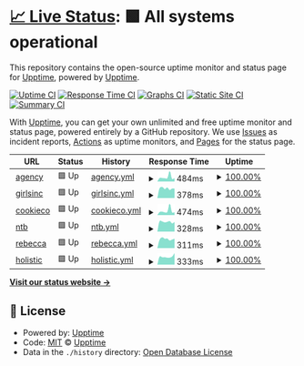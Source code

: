 # [📈 Live Status](https://status.agencykahuna.com): <!--live status--> **🟩 All systems operational**

This repository contains the open-source uptime monitor and status page for [Upptime](https://upptime.js.org), powered by [Upptime](https://github.com/upptime/upptime).

[![Uptime CI](https://github.com/Webdz-Co/upptime/workflows/Uptime%20CI/badge.svg)](https://github.com/Webdz-Co/upptime/actions?query=workflow%3A%22Uptime+CI%22)
[![Response Time CI](https://github.com/Webdz-Co/upptime/workflows/Response%20Time%20CI/badge.svg)](https://github.com/Webdz-Co/upptime/actions?query=workflow%3A%22Response+Time+CI%22)
[![Graphs CI](https://github.com/Webdz-Co/upptime/workflows/Graphs%20CI/badge.svg)](https://github.com/Webdz-Co/upptime/actions?query=workflow%3A%22Graphs+CI%22)
[![Static Site CI](https://github.com/Webdz-Co/upptime/workflows/Static%20Site%20CI/badge.svg)](https://github.com/Webdz-Co/upptime/actions?query=workflow%3A%22Static+Site+CI%22)
[![Summary CI](https://github.com/Webdz-Co/upptime/workflows/Summary%20CI/badge.svg)](https://github.com/Webdz-Co/upptime/actions?query=workflow%3A%22Summary+CI%22)

With [Upptime](https://upptime.js.org), you can get your own unlimited and free uptime monitor and status page, powered entirely by a GitHub repository. We use [Issues](https://github.com/upptime/upptime/issues) as incident reports, [Actions](https://github.com/Webdz-Co/upptime/actions) as uptime monitors, and [Pages](https://status.agencykahuna.com) for the status page.

<!--start: status pages-->
<!-- This summary is generated by Upptime (https://github.com/upptime/upptime) -->
<!-- Do not edit this manually, your changes will be overwritten -->
<!-- prettier-ignore -->
| URL | Status | History | Response Time | Uptime |
| --- | ------ | ------- | ------------- | ------ |
| <img alt="" src="https://icons.duckduckgo.com/ip3/agencykahuna.com.ico" height="13"> [agency](https://agencykahuna.com) | 🟩 Up | [agency.yml](https://github.com/Webdz-Co/upptime/commits/HEAD/history/agency.yml) | <details><summary><img alt="Response time graph" src="./graphs/agency/response-time-week.png" height="20"> 484ms</summary><br><a href="https://status.agencykahuna.com/history/agency"><img alt="Response time 635" src="https://img.shields.io/endpoint?url=https%3A%2F%2Fraw.githubusercontent.com%2FWebdz-Co%2Fupptime%2FHEAD%2Fapi%2Fagency%2Fresponse-time.json"></a><br><a href="https://status.agencykahuna.com/history/agency"><img alt="24-hour response time 298" src="https://img.shields.io/endpoint?url=https%3A%2F%2Fraw.githubusercontent.com%2FWebdz-Co%2Fupptime%2FHEAD%2Fapi%2Fagency%2Fresponse-time-day.json"></a><br><a href="https://status.agencykahuna.com/history/agency"><img alt="7-day response time 484" src="https://img.shields.io/endpoint?url=https%3A%2F%2Fraw.githubusercontent.com%2FWebdz-Co%2Fupptime%2FHEAD%2Fapi%2Fagency%2Fresponse-time-week.json"></a><br><a href="https://status.agencykahuna.com/history/agency"><img alt="30-day response time 1077" src="https://img.shields.io/endpoint?url=https%3A%2F%2Fraw.githubusercontent.com%2FWebdz-Co%2Fupptime%2FHEAD%2Fapi%2Fagency%2Fresponse-time-month.json"></a><br><a href="https://status.agencykahuna.com/history/agency"><img alt="1-year response time 648" src="https://img.shields.io/endpoint?url=https%3A%2F%2Fraw.githubusercontent.com%2FWebdz-Co%2Fupptime%2FHEAD%2Fapi%2Fagency%2Fresponse-time-year.json"></a></details> | <details><summary><a href="https://status.agencykahuna.com/history/agency">100.00%</a></summary><a href="https://status.agencykahuna.com/history/agency"><img alt="All-time uptime 99.97%" src="https://img.shields.io/endpoint?url=https%3A%2F%2Fraw.githubusercontent.com%2FWebdz-Co%2Fupptime%2FHEAD%2Fapi%2Fagency%2Fuptime.json"></a><br><a href="https://status.agencykahuna.com/history/agency"><img alt="24-hour uptime 100.00%" src="https://img.shields.io/endpoint?url=https%3A%2F%2Fraw.githubusercontent.com%2FWebdz-Co%2Fupptime%2FHEAD%2Fapi%2Fagency%2Fuptime-day.json"></a><br><a href="https://status.agencykahuna.com/history/agency"><img alt="7-day uptime 100.00%" src="https://img.shields.io/endpoint?url=https%3A%2F%2Fraw.githubusercontent.com%2FWebdz-Co%2Fupptime%2FHEAD%2Fapi%2Fagency%2Fuptime-week.json"></a><br><a href="https://status.agencykahuna.com/history/agency"><img alt="30-day uptime 99.96%" src="https://img.shields.io/endpoint?url=https%3A%2F%2Fraw.githubusercontent.com%2FWebdz-Co%2Fupptime%2FHEAD%2Fapi%2Fagency%2Fuptime-month.json"></a><br><a href="https://status.agencykahuna.com/history/agency"><img alt="1-year uptime 99.97%" src="https://img.shields.io/endpoint?url=https%3A%2F%2Fraw.githubusercontent.com%2FWebdz-Co%2Fupptime%2FHEAD%2Fapi%2Fagency%2Fuptime-year.json"></a></details>
| <img alt="" src="https://icons.duckduckgo.com/ip3/girlsinc-houston.org.ico" height="13"> [girlsinc](https://girlsinc-houston.org) | 🟩 Up | [girlsinc.yml](https://github.com/Webdz-Co/upptime/commits/HEAD/history/girlsinc.yml) | <details><summary><img alt="Response time graph" src="./graphs/girlsinc/response-time-week.png" height="20"> 378ms</summary><br><a href="https://status.agencykahuna.com/history/girlsinc"><img alt="Response time 354" src="https://img.shields.io/endpoint?url=https%3A%2F%2Fraw.githubusercontent.com%2FWebdz-Co%2Fupptime%2FHEAD%2Fapi%2Fgirlsinc%2Fresponse-time.json"></a><br><a href="https://status.agencykahuna.com/history/girlsinc"><img alt="24-hour response time 409" src="https://img.shields.io/endpoint?url=https%3A%2F%2Fraw.githubusercontent.com%2FWebdz-Co%2Fupptime%2FHEAD%2Fapi%2Fgirlsinc%2Fresponse-time-day.json"></a><br><a href="https://status.agencykahuna.com/history/girlsinc"><img alt="7-day response time 378" src="https://img.shields.io/endpoint?url=https%3A%2F%2Fraw.githubusercontent.com%2FWebdz-Co%2Fupptime%2FHEAD%2Fapi%2Fgirlsinc%2Fresponse-time-week.json"></a><br><a href="https://status.agencykahuna.com/history/girlsinc"><img alt="30-day response time 433" src="https://img.shields.io/endpoint?url=https%3A%2F%2Fraw.githubusercontent.com%2FWebdz-Co%2Fupptime%2FHEAD%2Fapi%2Fgirlsinc%2Fresponse-time-month.json"></a><br><a href="https://status.agencykahuna.com/history/girlsinc"><img alt="1-year response time 360" src="https://img.shields.io/endpoint?url=https%3A%2F%2Fraw.githubusercontent.com%2FWebdz-Co%2Fupptime%2FHEAD%2Fapi%2Fgirlsinc%2Fresponse-time-year.json"></a></details> | <details><summary><a href="https://status.agencykahuna.com/history/girlsinc">100.00%</a></summary><a href="https://status.agencykahuna.com/history/girlsinc"><img alt="All-time uptime 99.97%" src="https://img.shields.io/endpoint?url=https%3A%2F%2Fraw.githubusercontent.com%2FWebdz-Co%2Fupptime%2FHEAD%2Fapi%2Fgirlsinc%2Fuptime.json"></a><br><a href="https://status.agencykahuna.com/history/girlsinc"><img alt="24-hour uptime 100.00%" src="https://img.shields.io/endpoint?url=https%3A%2F%2Fraw.githubusercontent.com%2FWebdz-Co%2Fupptime%2FHEAD%2Fapi%2Fgirlsinc%2Fuptime-day.json"></a><br><a href="https://status.agencykahuna.com/history/girlsinc"><img alt="7-day uptime 100.00%" src="https://img.shields.io/endpoint?url=https%3A%2F%2Fraw.githubusercontent.com%2FWebdz-Co%2Fupptime%2FHEAD%2Fapi%2Fgirlsinc%2Fuptime-week.json"></a><br><a href="https://status.agencykahuna.com/history/girlsinc"><img alt="30-day uptime 99.96%" src="https://img.shields.io/endpoint?url=https%3A%2F%2Fraw.githubusercontent.com%2FWebdz-Co%2Fupptime%2FHEAD%2Fapi%2Fgirlsinc%2Fuptime-month.json"></a><br><a href="https://status.agencykahuna.com/history/girlsinc"><img alt="1-year uptime 99.97%" src="https://img.shields.io/endpoint?url=https%3A%2F%2Fraw.githubusercontent.com%2FWebdz-Co%2Fupptime%2FHEAD%2Fapi%2Fgirlsinc%2Fuptime-year.json"></a></details>
| <img alt="" src="https://icons.duckduckgo.com/ip3/gettysburgcookieco.com.ico" height="13"> [cookieco](https://gettysburgcookieco.com) | 🟩 Up | [cookieco.yml](https://github.com/Webdz-Co/upptime/commits/HEAD/history/cookieco.yml) | <details><summary><img alt="Response time graph" src="./graphs/cookieco/response-time-week.png" height="20"> 474ms</summary><br><a href="https://status.agencykahuna.com/history/cookieco"><img alt="Response time 325" src="https://img.shields.io/endpoint?url=https%3A%2F%2Fraw.githubusercontent.com%2FWebdz-Co%2Fupptime%2FHEAD%2Fapi%2Fcookieco%2Fresponse-time.json"></a><br><a href="https://status.agencykahuna.com/history/cookieco"><img alt="24-hour response time 270" src="https://img.shields.io/endpoint?url=https%3A%2F%2Fraw.githubusercontent.com%2FWebdz-Co%2Fupptime%2FHEAD%2Fapi%2Fcookieco%2Fresponse-time-day.json"></a><br><a href="https://status.agencykahuna.com/history/cookieco"><img alt="7-day response time 474" src="https://img.shields.io/endpoint?url=https%3A%2F%2Fraw.githubusercontent.com%2FWebdz-Co%2Fupptime%2FHEAD%2Fapi%2Fcookieco%2Fresponse-time-week.json"></a><br><a href="https://status.agencykahuna.com/history/cookieco"><img alt="30-day response time 332" src="https://img.shields.io/endpoint?url=https%3A%2F%2Fraw.githubusercontent.com%2FWebdz-Co%2Fupptime%2FHEAD%2Fapi%2Fcookieco%2Fresponse-time-month.json"></a><br><a href="https://status.agencykahuna.com/history/cookieco"><img alt="1-year response time 331" src="https://img.shields.io/endpoint?url=https%3A%2F%2Fraw.githubusercontent.com%2FWebdz-Co%2Fupptime%2FHEAD%2Fapi%2Fcookieco%2Fresponse-time-year.json"></a></details> | <details><summary><a href="https://status.agencykahuna.com/history/cookieco">100.00%</a></summary><a href="https://status.agencykahuna.com/history/cookieco"><img alt="All-time uptime 99.97%" src="https://img.shields.io/endpoint?url=https%3A%2F%2Fraw.githubusercontent.com%2FWebdz-Co%2Fupptime%2FHEAD%2Fapi%2Fcookieco%2Fuptime.json"></a><br><a href="https://status.agencykahuna.com/history/cookieco"><img alt="24-hour uptime 100.00%" src="https://img.shields.io/endpoint?url=https%3A%2F%2Fraw.githubusercontent.com%2FWebdz-Co%2Fupptime%2FHEAD%2Fapi%2Fcookieco%2Fuptime-day.json"></a><br><a href="https://status.agencykahuna.com/history/cookieco"><img alt="7-day uptime 100.00%" src="https://img.shields.io/endpoint?url=https%3A%2F%2Fraw.githubusercontent.com%2FWebdz-Co%2Fupptime%2FHEAD%2Fapi%2Fcookieco%2Fuptime-week.json"></a><br><a href="https://status.agencykahuna.com/history/cookieco"><img alt="30-day uptime 100.00%" src="https://img.shields.io/endpoint?url=https%3A%2F%2Fraw.githubusercontent.com%2FWebdz-Co%2Fupptime%2FHEAD%2Fapi%2Fcookieco%2Fuptime-month.json"></a><br><a href="https://status.agencykahuna.com/history/cookieco"><img alt="1-year uptime 99.97%" src="https://img.shields.io/endpoint?url=https%3A%2F%2Fraw.githubusercontent.com%2FWebdz-Co%2Fupptime%2FHEAD%2Fapi%2Fcookieco%2Fuptime-year.json"></a></details>
| <img alt="" src="https://icons.duckduckgo.com/ip3/northtexasbankruptcy.com.ico" height="13"> [ntb](https://northtexasbankruptcy.com) | 🟩 Up | [ntb.yml](https://github.com/Webdz-Co/upptime/commits/HEAD/history/ntb.yml) | <details><summary><img alt="Response time graph" src="./graphs/ntb/response-time-week.png" height="20"> 328ms</summary><br><a href="https://status.agencykahuna.com/history/ntb"><img alt="Response time 308" src="https://img.shields.io/endpoint?url=https%3A%2F%2Fraw.githubusercontent.com%2FWebdz-Co%2Fupptime%2FHEAD%2Fapi%2Fntb%2Fresponse-time.json"></a><br><a href="https://status.agencykahuna.com/history/ntb"><img alt="24-hour response time 309" src="https://img.shields.io/endpoint?url=https%3A%2F%2Fraw.githubusercontent.com%2FWebdz-Co%2Fupptime%2FHEAD%2Fapi%2Fntb%2Fresponse-time-day.json"></a><br><a href="https://status.agencykahuna.com/history/ntb"><img alt="7-day response time 328" src="https://img.shields.io/endpoint?url=https%3A%2F%2Fraw.githubusercontent.com%2FWebdz-Co%2Fupptime%2FHEAD%2Fapi%2Fntb%2Fresponse-time-week.json"></a><br><a href="https://status.agencykahuna.com/history/ntb"><img alt="30-day response time 385" src="https://img.shields.io/endpoint?url=https%3A%2F%2Fraw.githubusercontent.com%2FWebdz-Co%2Fupptime%2FHEAD%2Fapi%2Fntb%2Fresponse-time-month.json"></a><br><a href="https://status.agencykahuna.com/history/ntb"><img alt="1-year response time 314" src="https://img.shields.io/endpoint?url=https%3A%2F%2Fraw.githubusercontent.com%2FWebdz-Co%2Fupptime%2FHEAD%2Fapi%2Fntb%2Fresponse-time-year.json"></a></details> | <details><summary><a href="https://status.agencykahuna.com/history/ntb">100.00%</a></summary><a href="https://status.agencykahuna.com/history/ntb"><img alt="All-time uptime 99.97%" src="https://img.shields.io/endpoint?url=https%3A%2F%2Fraw.githubusercontent.com%2FWebdz-Co%2Fupptime%2FHEAD%2Fapi%2Fntb%2Fuptime.json"></a><br><a href="https://status.agencykahuna.com/history/ntb"><img alt="24-hour uptime 100.00%" src="https://img.shields.io/endpoint?url=https%3A%2F%2Fraw.githubusercontent.com%2FWebdz-Co%2Fupptime%2FHEAD%2Fapi%2Fntb%2Fuptime-day.json"></a><br><a href="https://status.agencykahuna.com/history/ntb"><img alt="7-day uptime 100.00%" src="https://img.shields.io/endpoint?url=https%3A%2F%2Fraw.githubusercontent.com%2FWebdz-Co%2Fupptime%2FHEAD%2Fapi%2Fntb%2Fuptime-week.json"></a><br><a href="https://status.agencykahuna.com/history/ntb"><img alt="30-day uptime 100.00%" src="https://img.shields.io/endpoint?url=https%3A%2F%2Fraw.githubusercontent.com%2FWebdz-Co%2Fupptime%2FHEAD%2Fapi%2Fntb%2Fuptime-month.json"></a><br><a href="https://status.agencykahuna.com/history/ntb"><img alt="1-year uptime 99.97%" src="https://img.shields.io/endpoint?url=https%3A%2F%2Fraw.githubusercontent.com%2FWebdz-Co%2Fupptime%2FHEAD%2Fapi%2Fntb%2Fuptime-year.json"></a></details>
| <img alt="" src="https://icons.duckduckgo.com/ip3/rebeccadturner.com.ico" height="13"> [rebecca](https://rebeccadturner.com) | 🟩 Up | [rebecca.yml](https://github.com/Webdz-Co/upptime/commits/HEAD/history/rebecca.yml) | <details><summary><img alt="Response time graph" src="./graphs/rebecca/response-time-week.png" height="20"> 311ms</summary><br><a href="https://status.agencykahuna.com/history/rebecca"><img alt="Response time 342" src="https://img.shields.io/endpoint?url=https%3A%2F%2Fraw.githubusercontent.com%2FWebdz-Co%2Fupptime%2FHEAD%2Fapi%2Frebecca%2Fresponse-time.json"></a><br><a href="https://status.agencykahuna.com/history/rebecca"><img alt="24-hour response time 264" src="https://img.shields.io/endpoint?url=https%3A%2F%2Fraw.githubusercontent.com%2FWebdz-Co%2Fupptime%2FHEAD%2Fapi%2Frebecca%2Fresponse-time-day.json"></a><br><a href="https://status.agencykahuna.com/history/rebecca"><img alt="7-day response time 311" src="https://img.shields.io/endpoint?url=https%3A%2F%2Fraw.githubusercontent.com%2FWebdz-Co%2Fupptime%2FHEAD%2Fapi%2Frebecca%2Fresponse-time-week.json"></a><br><a href="https://status.agencykahuna.com/history/rebecca"><img alt="30-day response time 391" src="https://img.shields.io/endpoint?url=https%3A%2F%2Fraw.githubusercontent.com%2FWebdz-Co%2Fupptime%2FHEAD%2Fapi%2Frebecca%2Fresponse-time-month.json"></a><br><a href="https://status.agencykahuna.com/history/rebecca"><img alt="1-year response time 349" src="https://img.shields.io/endpoint?url=https%3A%2F%2Fraw.githubusercontent.com%2FWebdz-Co%2Fupptime%2FHEAD%2Fapi%2Frebecca%2Fresponse-time-year.json"></a></details> | <details><summary><a href="https://status.agencykahuna.com/history/rebecca">100.00%</a></summary><a href="https://status.agencykahuna.com/history/rebecca"><img alt="All-time uptime 99.97%" src="https://img.shields.io/endpoint?url=https%3A%2F%2Fraw.githubusercontent.com%2FWebdz-Co%2Fupptime%2FHEAD%2Fapi%2Frebecca%2Fuptime.json"></a><br><a href="https://status.agencykahuna.com/history/rebecca"><img alt="24-hour uptime 100.00%" src="https://img.shields.io/endpoint?url=https%3A%2F%2Fraw.githubusercontent.com%2FWebdz-Co%2Fupptime%2FHEAD%2Fapi%2Frebecca%2Fuptime-day.json"></a><br><a href="https://status.agencykahuna.com/history/rebecca"><img alt="7-day uptime 100.00%" src="https://img.shields.io/endpoint?url=https%3A%2F%2Fraw.githubusercontent.com%2FWebdz-Co%2Fupptime%2FHEAD%2Fapi%2Frebecca%2Fuptime-week.json"></a><br><a href="https://status.agencykahuna.com/history/rebecca"><img alt="30-day uptime 100.00%" src="https://img.shields.io/endpoint?url=https%3A%2F%2Fraw.githubusercontent.com%2FWebdz-Co%2Fupptime%2FHEAD%2Fapi%2Frebecca%2Fuptime-month.json"></a><br><a href="https://status.agencykahuna.com/history/rebecca"><img alt="1-year uptime 99.97%" src="https://img.shields.io/endpoint?url=https%3A%2F%2Fraw.githubusercontent.com%2FWebdz-Co%2Fupptime%2FHEAD%2Fapi%2Frebecca%2Fuptime-year.json"></a></details>
| <img alt="" src="https://icons.duckduckgo.com/ip3/holisticquest.one.ico" height="13"> [holistic](https://holisticquest.one) | 🟩 Up | [holistic.yml](https://github.com/Webdz-Co/upptime/commits/HEAD/history/holistic.yml) | <details><summary><img alt="Response time graph" src="./graphs/holistic/response-time-week.png" height="20"> 333ms</summary><br><a href="https://status.agencykahuna.com/history/holistic"><img alt="Response time 462" src="https://img.shields.io/endpoint?url=https%3A%2F%2Fraw.githubusercontent.com%2FWebdz-Co%2Fupptime%2FHEAD%2Fapi%2Fholistic%2Fresponse-time.json"></a><br><a href="https://status.agencykahuna.com/history/holistic"><img alt="24-hour response time 262" src="https://img.shields.io/endpoint?url=https%3A%2F%2Fraw.githubusercontent.com%2FWebdz-Co%2Fupptime%2FHEAD%2Fapi%2Fholistic%2Fresponse-time-day.json"></a><br><a href="https://status.agencykahuna.com/history/holistic"><img alt="7-day response time 333" src="https://img.shields.io/endpoint?url=https%3A%2F%2Fraw.githubusercontent.com%2FWebdz-Co%2Fupptime%2FHEAD%2Fapi%2Fholistic%2Fresponse-time-week.json"></a><br><a href="https://status.agencykahuna.com/history/holistic"><img alt="30-day response time 407" src="https://img.shields.io/endpoint?url=https%3A%2F%2Fraw.githubusercontent.com%2FWebdz-Co%2Fupptime%2FHEAD%2Fapi%2Fholistic%2Fresponse-time-month.json"></a><br><a href="https://status.agencykahuna.com/history/holistic"><img alt="1-year response time 465" src="https://img.shields.io/endpoint?url=https%3A%2F%2Fraw.githubusercontent.com%2FWebdz-Co%2Fupptime%2FHEAD%2Fapi%2Fholistic%2Fresponse-time-year.json"></a></details> | <details><summary><a href="https://status.agencykahuna.com/history/holistic">100.00%</a></summary><a href="https://status.agencykahuna.com/history/holistic"><img alt="All-time uptime 99.97%" src="https://img.shields.io/endpoint?url=https%3A%2F%2Fraw.githubusercontent.com%2FWebdz-Co%2Fupptime%2FHEAD%2Fapi%2Fholistic%2Fuptime.json"></a><br><a href="https://status.agencykahuna.com/history/holistic"><img alt="24-hour uptime 100.00%" src="https://img.shields.io/endpoint?url=https%3A%2F%2Fraw.githubusercontent.com%2FWebdz-Co%2Fupptime%2FHEAD%2Fapi%2Fholistic%2Fuptime-day.json"></a><br><a href="https://status.agencykahuna.com/history/holistic"><img alt="7-day uptime 100.00%" src="https://img.shields.io/endpoint?url=https%3A%2F%2Fraw.githubusercontent.com%2FWebdz-Co%2Fupptime%2FHEAD%2Fapi%2Fholistic%2Fuptime-week.json"></a><br><a href="https://status.agencykahuna.com/history/holistic"><img alt="30-day uptime 100.00%" src="https://img.shields.io/endpoint?url=https%3A%2F%2Fraw.githubusercontent.com%2FWebdz-Co%2Fupptime%2FHEAD%2Fapi%2Fholistic%2Fuptime-month.json"></a><br><a href="https://status.agencykahuna.com/history/holistic"><img alt="1-year uptime 99.97%" src="https://img.shields.io/endpoint?url=https%3A%2F%2Fraw.githubusercontent.com%2FWebdz-Co%2Fupptime%2FHEAD%2Fapi%2Fholistic%2Fuptime-year.json"></a></details>

<!--end: status pages-->

[**Visit our status website →**](https://status.agencykahuna.com)

## 📄 License

- Powered by: [Upptime](https://github.com/upptime/upptime)
- Code: [MIT](./LICENSE) © [Upptime](https://upptime.js.org)
- Data in the `./history` directory: [Open Database License](https://opendatacommons.org/licenses/odbl/1-0/)
